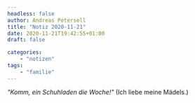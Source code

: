 ```yaml
---
headless: false
author: Andreas Petersell
title: "Notiz 2020-11-21"
date: 2020-11-21T19:42:55+01:00
draft: false

categories:
    - "notizen"
tags: 
    - "familie"
---
```


*"Komm, ein Schuhladen die Woche!"* (Ich liebe meine Mädels.)
